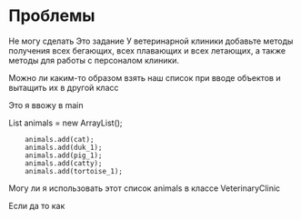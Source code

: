 # Проблемы

Не могу сделать 
Это задание 
У ветеринарной клиники добавьте методы получения всех бегающих, всех плавающих и всех летающих, а также методы для работы с персоналом клиники.

Можно ли каким-то образом взять наш список при вводе объектов и вытащить их в другой класс

Это я ввожу в main 

List <Animal> animals = new ArrayList<Animal>();

        animals.add(cat);
        animals.add(duk_1);
        animals.add(pig_1);
        animals.add(catty);
        animals.add(tortoise_1);


Могу ли я использовать этот список animals в классе VeterinaryClinic

Если да то как 

